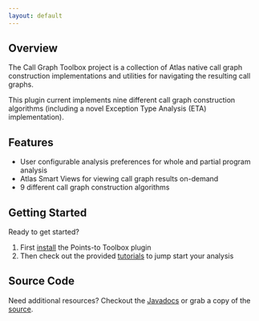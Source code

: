 ```yaml
---
layout: default
---
```


## Overview
The Call Graph Toolbox project is a collection of Atlas native call graph construction implementations and utilities for navigating the resulting call graphs. 

This plugin current implements nine different call graph construction algorithms (including a novel Exception Type Analysis (ETA) implementation).

## Features
- User configurable analysis preferences for whole and partial program analysis
- Atlas Smart Views for viewing call graph results on-demand
- 9 different call graph construction algorithms

## Getting Started
Ready to get started?

1. First [install](/call-graph-toolbox/install) the Points-to Toolbox plugin
2. Then check out the provided [tutorials](/call-graph-toolbox/tutorials) to jump start your analysis

## Source Code
Need additional resources?  Checkout the [Javadocs](/call-graph-toolbox/javadoc/index.html) or grab a copy of the [source](https://github.com/EnSoftCorp/call-graph-toolbox).